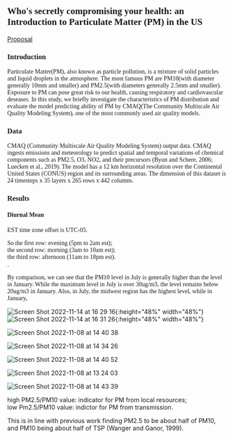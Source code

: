 

## <font face="Times New Roman" >  Who's secretly compromising your health: an Introduction to Particulate Matter (PM) in the US </font>

[Proposal](https://shueze.github.io/CLIM680-project/proposal)   

### **<font face="Times New Roman" >  Introduction </font>**  

<font face="Times New Roman" >  
Particulate Matter(PM), also known as particle pollution, is a mixture of solid particles and liquid droplets in the atmosphere. The most famous PM are PM10(with diameter generally 10mm and smaller) and PM2.5(with diameters generally 2.5mm and smaller). Exposure to PM can pose great risk to our health, causing respiratory and cardiovascular deseases. In this study, we briefly investigate the characteristics of PM distribution and evaluate the model predicting ability of PM by CMAQ(The Community Multiscale Air Quality Modeling System), one of the most commonly used air quality models. 
</font>  

### **<font face="Times New Roman" >  Data </font>**  

<font face="Times New Roman" >  
CMAQ (Community Multiscale Air Quality Modeling System) output data. CMAQ ingests emissions and meteorology to predict spatial and temporal variations of chemical components such as PM2.5, O3, NO2, and their precursors (Byun and Schere, 2006; Luecken et al., 2019). The model has a 12 km horizontal resolution over the Continental United States (CONUS) region and its surrounding areas. The dimension of this dataset is 24 timesteps x 35 layers x 265 rows x 442 columns.  
</font>

### **<font face="Times New Roman" >  Results  </font>**  

#### <font face="Times New Roman" >  Diurnal Mean  </font>

<font face="Times New Roman" > 
EST time zone offset is UTC-05.   

So the first row: evening (5pm to 2am est);   
the second row: morning   (3am to 10am est);   
the third row: afternoon  (11am to 18pm est).   
</font>. 
  
  
<font face="Times New Roman" > 
By comparison, we can see that the PM10 level in July is generally higher than the level in January. While the maximum level in July is over 30ug/m3, the level remains below 20ug/m3 in January.  Also, in July, the midwest region has the highest level, while in January, 

</font>

![Screen Shot 2022-11-14 at 16 29 16](https://user-images.githubusercontent.com/49365141/201769533-1c47b1dd-18d0-4998-9eca-8289ae314da7.png){:height="48%" width="48%"}
![Screen Shot 2022-11-14 at 16 31 26](https://user-images.githubusercontent.com/49365141/201769987-50c6377c-0cfc-4636-b3b5-c85f55cd8fb0.png){:height="48%" width="48%"}


![Screen Shot 2022-11-08 at 14 40 38](https://user-images.githubusercontent.com/49365141/200659680-935e0de1-8eee-4426-94c2-7b479c96f7da.png)


![Screen Shot 2022-11-08 at 14 34 26](https://user-images.githubusercontent.com/49365141/200658514-4d95bef6-2da9-42e7-8bf4-d54b0b610d96.png)

![Screen Shot 2022-11-08 at 14 40 52](https://user-images.githubusercontent.com/49365141/200659713-14bc948d-7efe-460a-bdc7-3c32d0dcaae6.png)


![Screen Shot 2022-11-08 at 13 24 03](https://user-images.githubusercontent.com/49365141/200650716-d2d5b395-9cfb-4d87-844a-7675c4eb8104.png)

![Screen Shot 2022-11-08 at 14 43 39](https://user-images.githubusercontent.com/49365141/200660143-65e85fc5-cf4a-4d8e-8e1c-a0cb6ca073d5.png)


high PM2.5/PM10 value: indicator for PM from local resources;  
low  Pm2.5/PM10 value: indictor for PM from transmission.








This is in line with previous work finding PM2.5 to be about half of PM10, and PM10 being about half of TSP (Wanger and Ganor, 1999).




